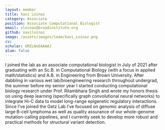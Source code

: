 ```yaml
---
layout: member
title: Xavi Loinaz
category: Associate
position: Associate Computational Biologist
email: xloinaz@broadinstitute.org
github: xaviloinaz
image: /assets/images/team/Xavi_Loinaz.png
cv:
scholar: GMZLNoEAAAAJ
alum: false
---
```


I joined the lab as an associate computational biologist in July of 2021 after graduating with an Sc.B. in Computational Biology (with a focus in applied math/statistics) and A.B. in Engineering from Brown University. After dabbling in various wet lab/bioengineering research throughout undergrad, the summer before my senior year I started conducting computational biology research under Prof. Ritambhara Singh and wrote my honors thesis on using deep learning (specifically graph convolutional neural networks) to integrate Hi-C data to model long-range epigenetic regulatory interactions. Since I’ve joined the Getz Lab I’ve focused on genomic analysis of diffuse large B-cell lymphoma as well as quality assurance of our whole-genome mutation-calling pipelines, and I currently seek to develop more robust and practical methods for structural variant detection.
